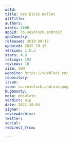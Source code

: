 ```yaml
---
wsId: 
title: Vex Block Wallet
altTitle: 
authors: 
users: 5000
appId: co.vexblock.android
appCountry: 
released: 2019-09-17
updated: 2019-10-15
version: 1.0.3
stars: 4.8
ratings: 192
reviews: 18
size: 20M
website: https://vexblock.co/
repository: 
issue: 
icon: co.vexblock.android.png
bugbounty: 
meta: obsolete
verdict: wip
date: 2021-10-04
signer: 
reviewArchive: 
twitter: 
social: 
redirect_from: 

---
```



